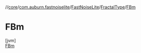 //[core](../../../../../index.md)/[com.auburn.fastnoiselite](../../../index.md)/[FastNoiseLite](../../index.md)/[FractalType](../index.md)/[FBm](index.md)

# FBm

[jvm]\
[FBm](index.md)
